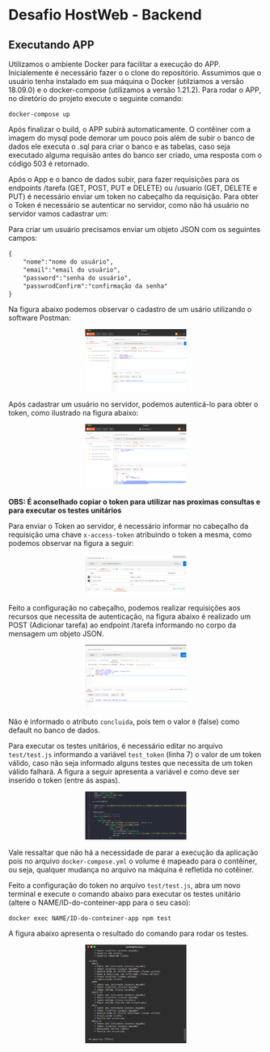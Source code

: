 # Desafio HostWeb - Backend

## Executando APP
Utilizamos o ambiente Docker para facilitar a execução do APP. Inicialemente é necessário fazer o o clone do repositório. Assumimos que o usuário tenha instalado em sua máquina o Docker (utilziamos a versão 18.09.0) e o docker-compose (utilizamos a versão 1.21.2). Para rodar o APP, no diretório do projeto execute o seguinte comando:
```
docker-compose up
```
Após finalizar o build, o APP subirá automaticamente. O contêiner com a imagem do mysql pode demorar um pouco pois além de subir o banco de dados ele executa o .sql para criar o banco e as tabelas, caso seja executado alguma requisão antes do banco ser criado, uma resposta com o código 503 é retornado.

Após o App e o banco de dados subir, para fazer requisições para os endpoints /tarefa (GET, POST, PUT e DELETE) ou /usuario (GET, DELETE e PUT) é necessário enviar um token no cabeçalho da requisição. Para obter o Token é necessário se autenticar no servidor, como não há usuário no servidor vamos cadastrar um:

Para criar um usuário precisamos enviar um objeto JSON com os seguintes campos:
```
{
    "nome":"nome do usuário",
    "email":"email do usuário",
    "password":"senha do usuário",
    "passwrodConfirm":"confirmação da senha"
}
```
Na figura abaixo podemos observar o cadastro de um usário utilizando o software Postman:

<p align="center">
  <img width="200" src="IMG_README/registrar.png">
</p>

Após cadastrar um usuário no servidor, podemos autenticá-lo para obter o token, como ilustrado na figura abaixo:

<p align="center">
  <img width="200" src="IMG_README/autenticar.png">
</p>

**OBS: É aconselhado copiar o token para utilizar nas proximas consultas e para executar os testes unitários**

Para enviar o Token ao servidor, é necessário informar no cabeçalho da requisição uma chave `x-access-token` atribuindo o token a mesma, como podemos observar na figura a seguir:

<p align="center">
  <img width="200" src="IMG_README/configurar_req.png">
</p>

Feito a configuração no cabeçalho, podemos realizar requisições aos recursos que necessita de autenticação, na figura abaixo é realizado um  POST (Adicionar tarefa) ao endpoint /tarefa informando no corpo da mensagem um objeto JSON. 

<p align="center">
  <img width="200" src="IMG_README/submit_tarefa.png">
</p>

Não é informado o atributo `concluida`, pois tem o valor `0` (false) como default no banco de dados.

Para executar os testes unitários, é necessário editar no arquivo `test/test.js` informando a variável `test_token` (linha 7) o valor de um token válido, caso não seja informado alguns testes que necessita de um token válido falhará. A figura a seguir apresenta a variável e como deve ser inserido o token (entre ás aspas).

<p align="center">
  <img width="200" src="IMG_README/token_informado.png">
</p>

Vale ressaltar que não há a necessidade de parar a execução da aplicação pois no arquivo `docker-compose.yml` o volume é mapeado para o contêiner, ou seja, qualquer mudança no arquivo na máquina é refletida no cotêiner.

Feito a configuração do token no arquivo `test/test.js`, abra um novo terminal e execute o comando abaixo para executar os testes unitário (altere o NAME/ID-do-conteiner-app para o seu caso):
```
docker exec NAME/ID-do-conteiner-app npm test
```

A figura abaixo apresenta o resultado do comando para rodar os testes.

<p align="center">
  <img width="200" src="IMG_README/test.png">
</p>
